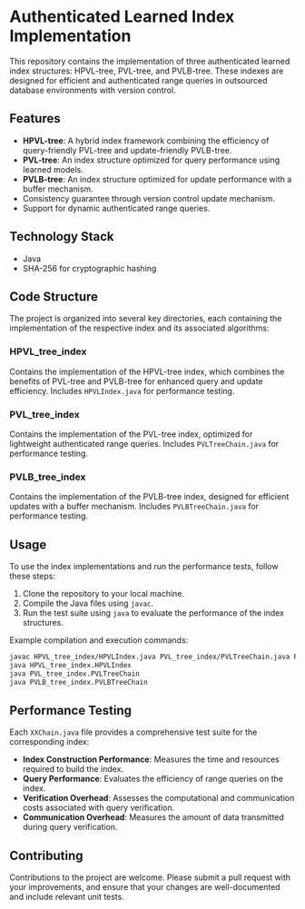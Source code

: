 # Authenticated Learned Index Implementation

This repository contains the implementation of three authenticated learned index structures: HPVL-tree, PVL-tree, and PVLB-tree. These indexes are designed for efficient and authenticated range queries in outsourced database environments with version control.

## Features

- **HPVL-tree**: A hybrid index framework combining the efficiency of query-friendly PVL-tree and update-friendly PVLB-tree.
- **PVL-tree**: An index structure optimized for query performance using learned models.
- **PVLB-tree**: An index structure optimized for update performance with a buffer mechanism.
- Consistency guarantee through version control update mechanism.
- Support for dynamic authenticated range queries.

## Technology Stack

- Java
- SHA-256 for cryptographic hashing

## Code Structure

The project is organized into several key directories, each containing the implementation of the respective index and its associated algorithms:

### HPVL_tree_index
Contains the implementation of the HPVL-tree index, which combines the benefits of PVL-tree and PVLB-tree for enhanced query and update efficiency. Includes `HPVLIndex.java` for performance testing.

### PVL_tree_index
Contains the implementation of the PVL-tree index, optimized for lightweight authenticated range queries. Includes `PVLTreeChain.java` for performance testing.

### PVLB_tree_index
Contains the implementation of the PVLB-tree index, designed for efficient updates with a buffer mechanism. Includes `PVLBTreeChain.java` for performance testing.

## Usage

To use the index implementations and run the performance tests, follow these steps:

1. Clone the repository to your local machine.
2. Compile the Java files using `javac`.
3. Run the test suite using `java` to evaluate the performance of the index structures.

Example compilation and execution commands:

```bash
javac HPVL_tree_index/HPVLIndex.java PVL_tree_index/PVLTreeChain.java PVLB_tree_index/PVLBTreeChain.java
java HPVL_tree_index.HPVLIndex
java PVL_tree_index.PVLTreeChain
java PVLB_tree_index.PVLBTreeChain
```

## Performance Testing

Each `XXChain.java` file provides a comprehensive test suite for the corresponding index:

- **Index Construction Performance**: Measures the time and resources required to build the index.
- **Query Performance**: Evaluates the efficiency of range queries on the index.
- **Verification Overhead**: Assesses the computational and communication costs associated with query verification.
- **Communication Overhead**: Measures the amount of data transmitted during query verification.

## Contributing

Contributions to the project are welcome. Please submit a pull request with your improvements, and ensure that your changes are well-documented and include relevant unit tests.
